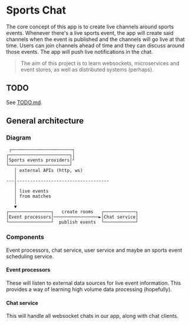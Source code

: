 # Sports Chat

The core concept of this app is to create live channels around sports events.
Whenever there's a live sports event, the app will create said channels when the
event is published and the channels will go live at that time. Users can join
channels ahead of time and they can discuss around those events. The app will
push live notifications in the chat.

> The aim of this project is to learn websockets, microservices and event
> stores, as well as distributed systems (perhaps).

## TODO

See [TODO.md](TODO.md).

## General architecture

### Diagram

     ┌───────────────────────┐
    ┌───────────────────────┐│
    │Sports events providers│┘
    └───────────────────────┘
       │ external APIs (http, ws)
       │
    ---│-----------------------------------
       │
       │ live events
       │ from matches
       │
       ▼
    ┌────────────────┐   create rooms   ┌────────────┐
    │Event processors│─────────────────►│Chat service│
    └────────────────┘  publish events  └────────────┘

### Components

Event processors, chat service, user service and maybe an sports event
scheduling service.

#### Event processors

These will listen to external data sources for live event information. This
provides a way of learning high volume data processing (hopefully).

#### Chat service

This will handle all websocket chats in our app, along with chat clients.
